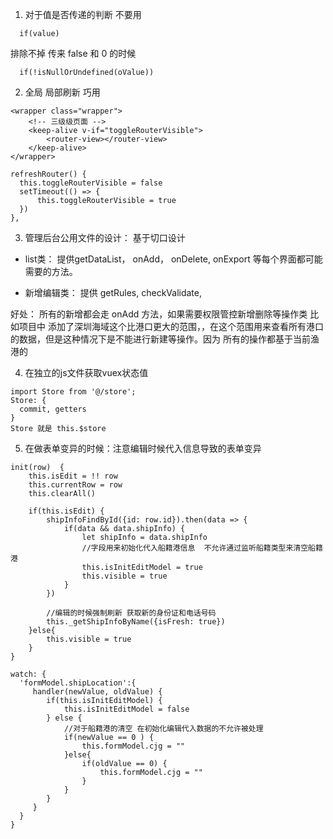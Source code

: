 1. 对于值是否传递的判断  不要用

```
  if(value)
```
排除不掉 传来 false 和 0 的时候

```
  if(!isNullOrUndefined(oValue))
```

2. 全局 局部刷新 巧用

```
<wrapper class="wrapper">
    <!-- 三级级页面 -->
    <keep-alive v-if="toggleRouterVisible">
        <router-view></router-view>
    </keep-alive>
</wrapper>

refreshRouter() {
  this.toggleRouterVisible = false
  setTimeout(() => {
      this.toggleRouterVisible = true
  })
},

```

3. 管理后台公用文件的设计： 基于切口设计
  - list类： 提供getDataList， onAdd， onDelete, onExport 等每个界面都可能需要的方法。

  - 新增编辑类：  提供 getRules, checkValidate,

好处： 所有的新增都会走 onAdd 方法，如果需要权限管控新增删除等操作类
  比如项目中 添加了深圳海域这个比港口更大的范围，，在这个范围用来查看所有港口的数据，但是这种情况下是不能进行新建等操作。因为
  所有的操作都基于当前渔港的


4. 在独立的js文件获取vuex状态值

```
import Store from '@/store';
Store: {
  commit, getters
}
Store 就是 this.$store
```

5. 在做表单变异的时候：注意编辑时候代入信息导致的表单变异


```
init(row)  {
    this.isEdit = !! row
    this.currentRow = row
    this.clearAll()

    if(this.isEdit) {
        shipInfoFindById({id: row.id}).then(data => {
            if(data && data.shipInfo) {
                let shipInfo = data.shipInfo
                //字段用来初始化代入船籍港信息  不允许通过监听船籍类型来清空船籍港
                this.isInitEditModel = true
                this.visible = true
            }
        })

        //编辑的时候强制刷新 获取新的身份证和电话号码
        this._getShipInfoByName({isFresh: true})
    }else{
        this.visible = true
    }
}

watch: {
  'formModel.shipLocation':{
     handler(newValue, oldValue) {
        if(this.isInitEditModel) {
            this.isInitEditModel = false
        } else {
            //对于船籍港的清空 在初始化编辑代入数据的不允许被处理
            if(newValue == 0 ) {
                this.formModel.cjg = ""
            }else{
                if(oldValue == 0) {
                    this.formModel.cjg = ""
                }
            }
        }
     }
  }
}

```
